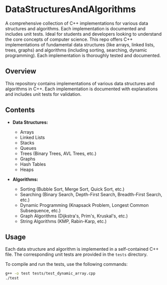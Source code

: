 # DataStructuresAndAlgorithms
A comprehensive collection of C++ implementations for various data structures and algorithms. Each implementation is documented and includes unit tests. Ideal for students and developers looking to understand the core concepts of computer science.
This repo offers C++ implementations of fundamental data structures (like arrays, linked lists, trees, graphs) and algorithms (including sorting, searching, dynamic programming). Each implementation is thoroughly tested and documented.


## Overview
This repository contains implementations of various data structures and algorithms in C++. Each implementation is documented with explanations and includes unit tests for validation.

## Contents
- **Data Structures:**
  - Arrays
  - Linked Lists
  - Stacks
  - Queues
  - Trees (Binary Trees, AVL Trees, etc.)
  - Graphs
  - Hash Tables
  - Heaps

- **Algorithms:**
  - Sorting (Bubble Sort, Merge Sort, Quick Sort, etc.)
  - Searching (Binary Search, Depth-First Search, Breadth-First Search, etc.)
  - Dynamic Programming (Knapsack Problem, Longest Common Subsequence, etc.)
  - Graph Algorithms (Dijkstra's, Prim's, Kruskal's, etc.)
  - String Algorithms (KMP, Rabin-Karp, etc.)

## Usage
Each data structure and algorithm is implemented in a self-contained C++ file. The corresponding unit tests are provided in the `tests` directory.

To compile and run the tests, use the following commands:
```bash
g++ -o test tests/test_dynamic_array.cpp
./test
